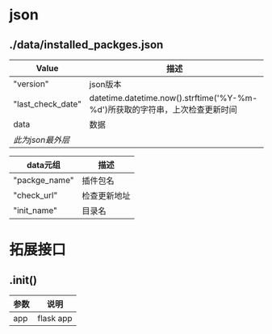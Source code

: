 # json

## ./data/installed_packges.json

| Value              | 描述                                                                         |
| ------------------ | ---------------------------------------------------------------------------- |
| "version"          | json版本                                                                     |
| "last_check_date"  | datetime.datetime.now().strftime('%Y-%m-%d')所获取的字符串，上次检查更新时间 |
| data               | 数据                                                                         |
| *此为json最外层* |                                                                              |

| data元组      | 描述         |
| ------------- | ------------ |
| "packge_name" | 插件包名     |
| "check_url"   | 检查更新地址 |
| "init_name"   | 目录名       |

# 拓展接口

## .init()

| 参数 | 说明      |
| ---- | --------- |
| app  | flask app |
